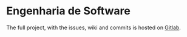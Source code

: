# Engenharia de Software

The full project, with the issues, wiki and commits is hosted on [Gitlab](https://gitlab.com/TeimasTeimoso/abay-gestao-de-utilizadores).
